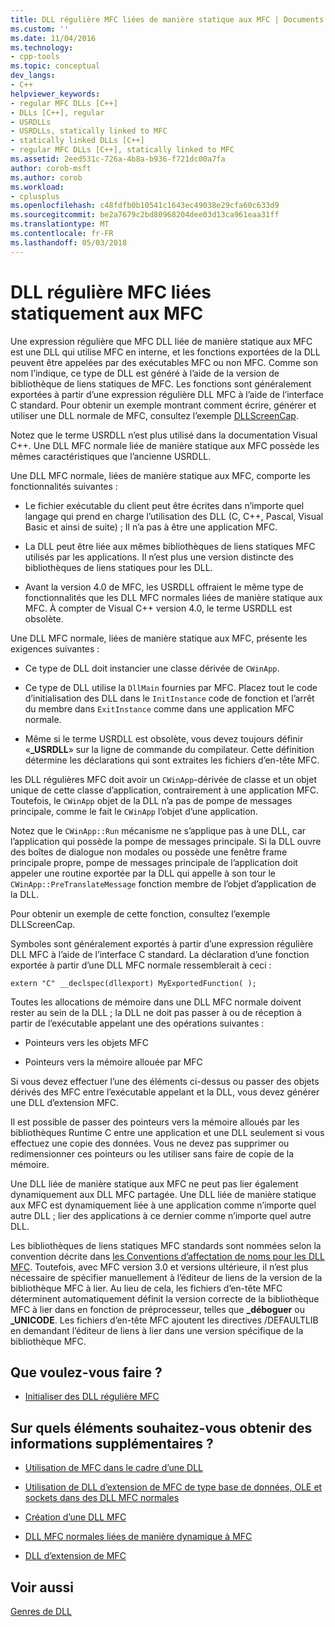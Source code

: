 ```yaml
---
title: DLL régulière MFC liées de manière statique aux MFC | Documents Microsoft
ms.custom: ''
ms.date: 11/04/2016
ms.technology:
- cpp-tools
ms.topic: conceptual
dev_langs:
- C++
helpviewer_keywords:
- regular MFC DLLs [C++]
- DLLs [C++], regular
- USRDLLs
- USRDLLs, statically linked to MFC
- statically linked DLLs [C++]
- regular MFC DLLs [C++], statically linked to MFC
ms.assetid: 2eed531c-726a-4b8a-b936-f721dc00a7fa
author: corob-msft
ms.author: corob
ms.workload:
- cplusplus
ms.openlocfilehash: c48fdfb0b10541c1643ec49038e29cfa60c633d9
ms.sourcegitcommit: be2a7679c2bd80968204dee03d13ca961eaa31ff
ms.translationtype: MT
ms.contentlocale: fr-FR
ms.lasthandoff: 05/03/2018
---
```

# <a name="regular-mfc-dlls-statically-linked-to-mfc"></a>DLL régulière MFC liées statiquement aux MFC
Une expression régulière que MFC DLL liée de manière statique aux MFC est une DLL qui utilise MFC en interne, et les fonctions exportées de la DLL peuvent être appelées par des exécutables MFC ou non MFC. Comme son nom l’indique, ce type de DLL est généré à l’aide de la version de bibliothèque de liens statiques de MFC. Les fonctions sont généralement exportées à partir d’une expression régulière DLL MFC à l’aide de l’interface C standard. Pour obtenir un exemple montrant comment écrire, générer et utiliser une DLL normale de MFC, consultez l’exemple [DLLScreenCap](https://github.com/Microsoft/VCSamples/tree/master/VC2010Samples/MFC/advanced/DllScreenCap).  
  
 Notez que le terme USRDLL n’est plus utilisé dans la documentation Visual C++. Une DLL MFC normale liée de manière statique aux MFC possède les mêmes caractéristiques que l’ancienne USRDLL.  
  
 Une DLL MFC normale, liées de manière statique aux MFC, comporte les fonctionnalités suivantes :  
  
-   Le fichier exécutable du client peut être écrites dans n’importe quel langage qui prend en charge l’utilisation des DLL (C, C++, Pascal, Visual Basic et ainsi de suite) ; Il n’a pas à être une application MFC.  
  
-   La DLL peut être liée aux mêmes bibliothèques de liens statiques MFC utilisés par les applications. Il n’est plus une version distincte des bibliothèques de liens statiques pour les DLL.  
  
-   Avant la version 4.0 de MFC, les USRDLL offraient le même type de fonctionnalités que les DLL MFC normales liées de manière statique aux MFC. À compter de Visual C++ version 4.0, le terme USRDLL est obsolète.  
  
 Une DLL MFC normale, liées de manière statique aux MFC, présente les exigences suivantes :  
  
-   Ce type de DLL doit instancier une classe dérivée de `CWinApp`.  
  
-   Ce type de DLL utilise la `DllMain` fournies par MFC. Placez tout le code d’initialisation des DLL dans le `InitInstance` code de fonction et l’arrêt du membre dans `ExitInstance` comme dans une application MFC normale.  
  
-   Même si le terme USRDLL est obsolète, vous devez toujours définir «**_USRDLL**» sur la ligne de commande du compilateur. Cette définition détermine les déclarations qui sont extraites les fichiers d’en-tête MFC.  
  
 les DLL régulières MFC doit avoir un `CWinApp`-dérivée de classe et un objet unique de cette classe d’application, contrairement à une application MFC. Toutefois, le `CWinApp` objet de la DLL n’a pas de pompe de messages principale, comme le fait le `CWinApp` l’objet d’une application.  
  
 Notez que le `CWinApp::Run` mécanisme ne s’applique pas à une DLL, car l’application qui possède la pompe de messages principale. Si la DLL ouvre des boîtes de dialogue non modales ou possède une fenêtre frame principale propre, pompe de messages principale de l’application doit appeler une routine exportée par la DLL qui appelle à son tour le `CWinApp::PreTranslateMessage` fonction membre de l’objet d’application de la DLL.  
  
 Pour obtenir un exemple de cette fonction, consultez l’exemple DLLScreenCap.  
  
 Symboles sont généralement exportés à partir d’une expression régulière DLL MFC à l’aide de l’interface C standard. La déclaration d’une fonction exportée à partir d’une DLL MFC normale ressemblerait à ceci :  
  
```  
extern "C" __declspec(dllexport) MyExportedFunction( );  
```  
  
 Toutes les allocations de mémoire dans une DLL MFC normale doivent rester au sein de la DLL ; la DLL ne doit pas passer à ou de réception à partir de l’exécutable appelant une des opérations suivantes :  
  
-   Pointeurs vers les objets MFC  
  
-   Pointeurs vers la mémoire allouée par MFC  
  
 Si vous devez effectuer l’une des éléments ci-dessus ou passer des objets dérivés des MFC entre l’exécutable appelant et la DLL, vous devez générer une DLL d’extension MFC.  
  
 Il est possible de passer des pointeurs vers la mémoire alloués par les bibliothèques Runtime C entre une application et une DLL seulement si vous effectuez une copie des données. Vous ne devez pas supprimer ou redimensionner ces pointeurs ou les utiliser sans faire de copie de la mémoire.  
  
 Une DLL liée de manière statique aux MFC ne peut pas lier également dynamiquement aux DLL MFC partagée. Une DLL liée de manière statique aux MFC est dynamiquement liée à une application comme n’importe quel autre DLL ; lier des applications à ce dernier comme n’importe quel autre DLL.  
  
 Les bibliothèques de liens statiques MFC standards sont nommées selon la convention décrite dans [les Conventions d’affectation de noms pour les DLL MFC](../mfc/mfc-library-versions.md#mfc-static-library-naming-conventions). Toutefois, avec MFC version 3.0 et versions ultérieure, il n’est plus nécessaire de spécifier manuellement à l’éditeur de liens de la version de la bibliothèque MFC à lier. Au lieu de cela, les fichiers d’en-tête MFC déterminent automatiquement définit la version correcte de la bibliothèque MFC à lier dans en fonction de préprocesseur, telles que  **\_déboguer** ou **_UNICODE**. Les fichiers d’en-tête MFC ajoutent les directives /DEFAULTLIB en demandant l’éditeur de liens à lier dans une version spécifique de la bibliothèque MFC.  
  
## <a name="what-do-you-want-to-do"></a>Que voulez-vous faire ?  
  
-   [Initialiser des DLL régulière MFC](../build/run-time-library-behavior.md#initializing-regular-dlls)  
  
## <a name="what-do-you-want-to-know-more-about"></a>Sur quels éléments souhaitez-vous obtenir des informations supplémentaires ?  
  
-   [Utilisation de MFC dans le cadre d’une DLL](../mfc/tn011-using-mfc-as-part-of-a-dll.md)  
  
-   [Utilisation de DLL d’extension de MFC de type base de données, OLE et sockets dans des DLL MFC normales](../build/using-database-ole-and-sockets-extension-dlls-in-regular-dlls.md)  
  
-   [Création d’une DLL MFC](../mfc/reference/mfc-dll-wizard.md)  
  
-   [DLL MFC normales liées de manière dynamique à MFC](../build/regular-dlls-dynamically-linked-to-mfc.md)  
  
-   [DLL d’extension de MFC](../build/extension-dlls-overview.md)  
  
## <a name="see-also"></a>Voir aussi  
 [Genres de DLL](../build/kinds-of-dlls.md)